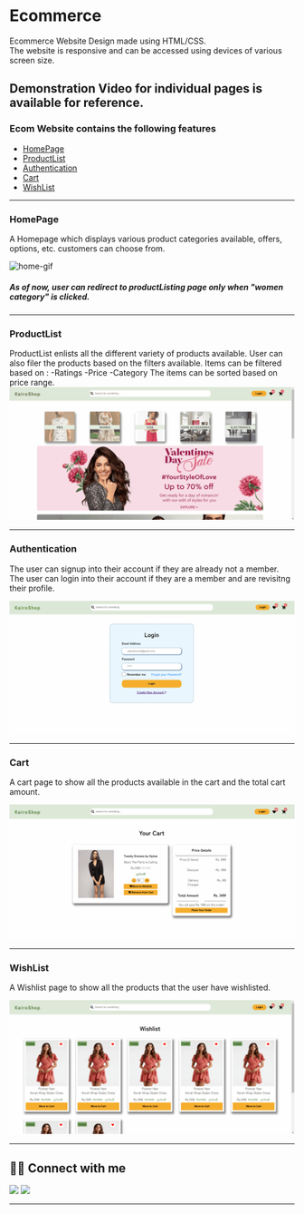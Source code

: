 # Ecommerce


Ecommerce Website Design made using HTML/CSS.<br/>
The website is responsive and can be accessed using devices of various screen size.

Demonstration Video for individual pages is available for reference.
---



### Ecom Website contains the following features

- [HomePage](#homepage)
- [ProductList](#productlist)
- [Authentication](#authentication)
- [Cart](#cart)
- [WishList](#wishlist)

---

### HomePage

A Homepage which displays various product categories available, offers, options, etc. customers can choose from.

![home-gif](https://github.com/sakshi006/Ecommerce/blob/development/assets/homepage.gif)

##### As of now, user can redirect to productListing page only when "women category" is clicked.

---

### ProductList

ProductList enlists all the different variety of products available. User can also filer the products based on the filters available.
Items can be filtered based on :
-Ratings
-Price
-Category
The items can be sorted based on price range.
![productList-gif](https://github.com/sakshi006/Ecommerce/blob/development/assets/productList.gif)

---

### Authentication

The user can signup into their account if they are already not a member.
The user can login into their account if they are a member and are revisitng their profile.

![authentication-gif](https://github.com/sakshi006/Ecommerce/blob/development/assets/authentication.gif)

---

### Cart

A cart page to show all the products available in the cart and the total cart amount.

![productList-gif](https://github.com/sakshi006/Ecommerce/blob/development/assets/cart.gif)

---

### WishList

A Wishlist page to show all the products that the user have wishlisted.

![productList-gif](https://github.com/sakshi006/Ecommerce/blob/development/assets/wishlist.gif)


---


## 👨‍💻 Connect with me

<a href="https://twitter.com/Sakshi51351126"><img src="https://img.shields.io/badge/Twitter-1DA1F2?style=for-the-badge&logo=twitter&logoColor=white"/></a>
<a href="https://www.linkedin.com/in/sakshi-kumar-789649172/"><img src="https://img.shields.io/badge/LinkedIn-0077B5?style=for-the-badge&logo=linkedin&logoColor=white"/></a>

---
